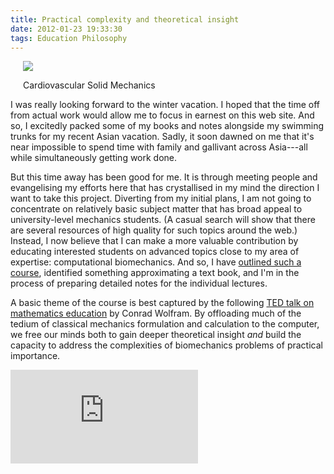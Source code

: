 ```yaml
---
title: Practical complexity and theoretical insight
date: 2012-01-23 19:33:30
tags: Education Philosophy
---
```


<div class="col-lg-5 col-sm-5 col-12 pull-right" style="margin-left: 20px; margin-bottom: 10px;">
  <img class="img-thumbnail" src="/assets/img/blog/cardiovascular-solid-mechanics.jpg">
  <p class="caption">Cardiovascular Solid Mechanics</p>
</div>

I was really looking forward to the winter vacation. I hoped that the
time off from actual work would allow me to focus in earnest on this
web site. And so, I excitedly packed some of my books and notes
alongside my swimming trunks for my recent Asian vacation. Sadly, it
soon dawned on me that it's near impossible to spend time with family
and gallivant across Asia---all while simultaneously getting work
done.

But this time away has been good for me. It is through meeting people
and evangelising my efforts here that has crystallised in my mind the
direction I want to take this project. Diverting from my initial
plans, I am not going to concentrate on relatively basic subject
matter that has broad appeal to university-level mechanics
students. (A casual search will show that there are several resources
of high quality for such topics around the web.) Instead, I now
believe that I can make a more valuable contribution by educating
interested students on advanced topics close to my area of expertise:
computational biomechanics. And so, I have [outlined such a
course](/library/course/nonlinear-elasticity/),
identified something approximating a text book, and I'm in the process
of preparing detailed notes for the individual lectures.

A basic theme of the course is best captured by the following [TED
talk on mathematics
education](http://www.ted.com/talks/conrad_wolfram_teaching_kids_real_math_with_computers.html)
by Conrad Wolfram. By offloading much of the tedium of classical
mechanics formulation and calculation to the computer, we free our
minds both to gain deeper theoretical insight _and_ build the capacity
to address the complexities of biomechanics problems of practical
importance.

<div class="flex-video widescreen"><iframe src="http://www.youtube.com/embed/60OVlfAUPJg" frameborder="0"> </iframe></div>
